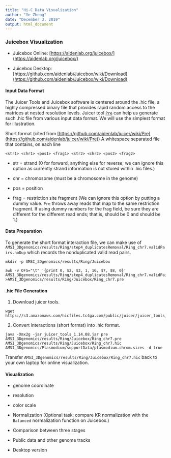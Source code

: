 ```yaml
---
title: "Hi-C Data Visualization"
author: "Ye Zheng"
date: "December 3, 2019"
output: html_document
---
```


### Juicebox Visualization

- Juicebox Online: [https://aidenlab.org/juicebox/](https://aidenlab.org/juicebox/)

- Juicebox Desktop: [https://github.com/aidenlab/Juicebox/wiki/Download](https://github.com/aidenlab/Juicebox/wiki/Download)


#### Input Data Format

The Juicer Tools and Juicebox software is centered around the .hic file, a highly compressed binary file that provides rapid random access to the matrices at nested resolution levels. Juicer tool [`Pre`](https://github.com/aidenlab/juicer/wiki/Pre) can help us generate such .hic file from various input data format. We will use the simplest format for illustration.


Short format (cited from [https://github.com/aidenlab/juicer/wiki/Pre](https://github.com/aidenlab/juicer/wiki/Pre))
A whitespace separated file that contains, on each line
```
<str1> <chr1> <pos1> <frag1> <str2> <chr2> <pos2> <frag2>
```
- str = strand (0 for forward, anything else for reverse; we can ignore this option as currently strand information is not stored within .hic files.)

- chr = chromosome (must be a chromosome in the genome)

- pos = position

- frag = restriction site fragment (We can ignore this option by putting a dummy value. `Pre` throws away reads that map to the same restriction fragment. If using dummy numbers for the frag field, be sure they are different for the different read ends; that is, <frag1> should be 0 and <frag2> should be 1.)


#### Data Preparation
To generate the short format interaction file, we can make use of `AMSI_3Dgenomics/results/Ring/step4_duplicatesRemoval/Ring_chr7.validPairs.noDup` which records the nonduplicated valid read pairs. 

```
mkdir -p AMSI_3Dgenomics/results/Ring/Juicebox

awk -v OFS="\t" '{print 0, $2, $3, 1, 16, $7, $8, 0}' AMSI_3Dgenomics/results/Ring/step4_duplicatesRemoval/Ring_chr7.validPairs.noDup >AMSI_3Dgenomics/results/Ring/Juicebox/Ring_chr7.pre
```

#### .hic File Generation

1. Download juicer tools. 

```
wget https://s3.amazonaws.com/hicfiles.tc4ga.com/public/juicer/juicer_tools_1.14.08.jar
```

2. Convert interactions (short format) into .hic format.

```
java -Xmx2g -jar juicer_tools_1.14.08.jar pre AMSI_3Dgenomics/results/Ring/Juicebox/Ring_chr7.pre AMSI_3Dgenomics/results/Ring/Juicebox/Ring_chr7.hic AMSI_3Dgenomics/Plasmodium/supportData/plasmodium.chrom.sizes -d true
```

Transfer `AMSI_3Dgenomics/results/Ring/Juicebox/Ring_chr7.hic` back to your own laptop for online visualization.

#### Visualization

- genome coordinate

- resolution

- color scale

- Normalization (Optional task: compare KR normalization with the `Balanced` normalization function on Juicebox.)

- Comparison between three stages

- Public data and other genome tracks

- Desktop version
